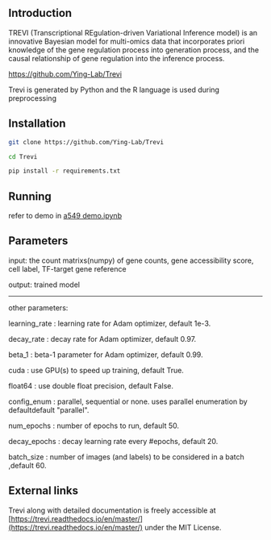 Introduction
-----
TREVI (Transcriptional REgulation-driven Variational Inference model) is an innovative Bayesian model for multi-omics data that incorporates priori knowledge of the gene regulation process into generation process, and the causal relationship of gene regulation into the inference process.

https://github.com/Ying-Lab/Trevi

Trevi is generated by Python and the R language is used during preprocessing


Installation
-----
```bash
git clone https://github.com/Ying-Lab/Trevi

cd Trevi

pip install -r requirements.txt 
```

Running
-----
refer to demo in [a549 demo.ipynb](https://github.com/Ying-Lab/TREVI/blob/46201a7823887830b45a64c794123e7403863146/a549%20demo.ipynb)

Parameters
-----
input: the count matrixs(numpy) of gene counts, gene accessibility score, cell label, TF-target gene reference

output: trained model 

-----
other parameters:

learning_rate : learning rate for Adam optimizer, default 1e-3.

decay_rate : decay rate for Adam optimizer, default 0.97.

beta_1 : beta-1 parameter for Adam optimizer, default 0.99.

cuda : use GPU(s) to speed up training, default True.

float64 : use double float precision, default False.

config_enum : parallel, sequential or none. uses parallel enumeration by defaultdefault "parallel".

num_epochs : number of epochs to run, default 50.

decay_epochs : decay learning rate every #epochs, default 20.

batch_size : number of images (and labels) to be considered in a batch ,default 60.

External links
-----
Trevi along with detailed documentation is freely accessible at [https://trevi.readthedocs.io/en/master/](https://trevi.readthedocs.io/en/master/) under the MIT License.




